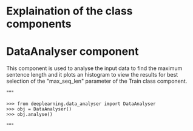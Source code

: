 # Explaination of the class components

# DataAnalyser component
This component is used to analyse the input data to find the maximum sentence length and
it plots an histogram to view the results for best selection of the "max_seq_len" parameter
of the Train class component.

"""

    >>> from deeplearning.data_analyser import DataAnalyser
    >>> obj = DataAnalyser()
    >>> obj.analyse()
    
"""
